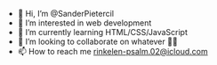 - 👋 Hi, I’m @SanderPietercil
- 👀 I’m interested in web development
- 🌱 I’m currently learning HTML/CSS/JavaScript
- 💞️ I’m looking to collaborate on whatever 🤷‍♂️
- 📫 How to reach me rinkelen-psalm.02@icloud.com

<!---
SanderPietercil/SanderPietercil is a ✨ special ✨ repository because its `README.md` (this file) appears on your GitHub profile.
You can click the Preview link to take a look at your changes.
--->
